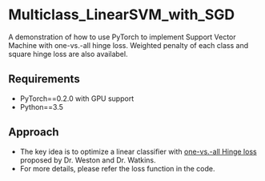 # Multiclass_LinearSVM_with_SGD
A demonstration of how to use PyTorch to implement Support Vector Machine with one-vs.-all hinge loss. Weighted penalty of each class and square hinge loss are also availabel.

## Requirements
* PyTorch==0.2.0 with GPU support
* Python==3.5

## Approach
* The key idea is to optimize a linear classifier with [one-vs.-all Hinge loss](https://en.wikipedia.org/wiki/Hinge_loss) proposed by Dr. Weston and Dr. Watkins.
* For more details, please refer the loss function in the code.
